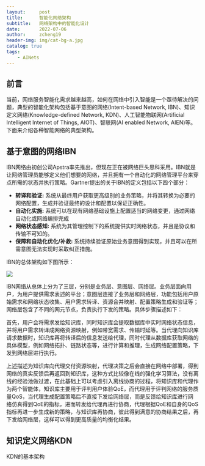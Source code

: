 ```yaml
---
layout:     post
title:      智能化网络架构
subtitle:   网络架构中的智能化设计
date:       2022-07-06
author:     zcheng19
header-img: img/cat-bg-a.jpg
catalog: true
tags:
    - AINets
---
```


## 前言

当前，网络服务智能化需求越来越高，如何在网络中引入智能是一个亟待解决的问题，典型的智能化架构包括基于意图的网络(Intent-based Network, IBN)、知识定义网络(Knowledge-defined Network, KDN)、人工智能物联网(Artificial Intelligent Internet of Things, AIOT)、智联网(AI enabled Network, AIEN)等。下面来介绍各种智能网络的典型架构。

## 基于意图的网络IBN

IBN网络由初创公司Apstra率先推出，但现在正在被网络巨头思科采用。IBN就是让网络管理员能够定义他们想要的网络，并且拥有一个自动化的网络管理平台来穿点所需的状态并执行策略。Gartner提出的关于IBN的定义包括以下四个部分：

* **转译和验证:** 系统从最终用户获取更高级别的业务策略，并将其转换为必要的网络配置，生成并验证最终的设计和配置以保证正确性。
* **自动化实施:** 系统可以在现有网络基础设施上配置适当的网络变更，通过网络自动化或网络编排完成
* **网络状态感知:** 系统为其管理控制下的系统提供实时网络状态，并且是协议和传输不可知的。
* **保障和自动化优化/补救:** 系统持续验证原始业务意图得到实现，并且可以在所需意图无法实现时采取纠正措施。

IBN的总体架构如下图所示：

![](https://p69.f3.n0.cdn.getcloudapp.com/items/v1uOgk9P/97bd159f-303c-4836-883a-7bc04827a7cd.png?v=28c41a78dda1f6d6e209888b97c8e928)

IBN网络从总体上分为了三层，分别是业务层、意图层、网络层。业务层面向用户，为用户提供需求表述的平台；意图层连接了业务层和网络层，功能包括用户原始需求和网络状态收集、用户需求转译、资源合并映射、配置策略生成和验证等；网络层包含了不同的网元节点，负责执行下发的策略。具体步骤描述如下：

首先，用户会将需求发给知识库，同时知识库会提取数据库中实时网络状态信息，并将用户需求转译成网络资源映射，例如带宽需求、传输时延等。当代理向知识库请求数据时，知识库再将转译后的信息发送给代理，同时代理从数据库获取网络的具体模型，例如网络拓扑、链路状态等，进行计算和推理，生成网络配置策略，下发到网络层进行执行。

上述描述为知识库向代理交付资源映射，代理决策之后会直接在网络中部署，得到网络的真实反馈后再返回到知识库，这种方式比较像在线的强化学习算法，没有离线的经验池做过渡，在此基础上可以考虑引入离线协商的过程，将知识库和代理作为两个智能体，知识库主要用于评判用户体验QoE，而代理用于评判网络的服务质量QoS，当代理生成配置策略后不直接下发给网络层，而是反馈给知识库进行网络仿真得到QoE的指标，进而转发给代理再进行协商，代理根据QoE和自身的QoS指标再进一步生成新的策略，与知识库再协商，彼此得到满意的协商结果之后，再下发给网络层，这样可以得到更高质量的均衡化结果。

## 知识定义网络KDN

KDN的基本架构
